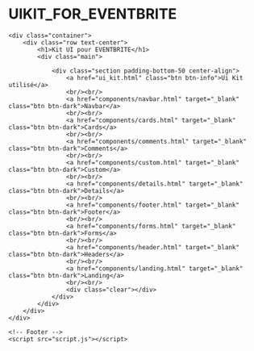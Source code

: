 # UIKIT_FOR_EVENTBRITE


<!DOCTYPE html>
<html lang="en">

<head>
    <meta charset="UTF-8">
    <meta http-equiv="X-UA-Compatible" content="IE=edge">
    <meta name="viewport" content="width=device-width, initial-scale=1.0">
    <link rel="stylesheet" href="css/style.css">
    <link rel="stylesheet" href="css/bootstrap.min.css">
    <title>Document</title>
</head>

<body>

    <div class="container">
        <div class="row text-center">
            <h1>Kit UI pour EVENTBRITE</h1>
            <div class="main">

                <div class="section padding-bottom-50 center-align">
                    <a href="ui_kit.html" class="btn btn-info">Ui Kit utilisé</a>
                    <br/><br/>
                    <a href="components/navbar.html" target="_blank" class="btn btn-dark">Navbar</a>
                    <br/><br/>
                    <a href="components/cards.html" target="_blank" class="btn btn-dark">Cards</a>
                    <br/><br/>
                    <a href="components/comments.html" target="_blank" class="btn btn-dark">Comments</a>
                    <br/><br/>
                    <a href="components/custom.html" target="_blank" class="btn btn-dark">Custom</a>
                    <br/><br/>
                    <a href="components/details.html" target="_blank" class="btn btn-dark">Details</a>
                    <br/><br/>
                    <a href="components/footer.html" target="_blank" class="btn btn-dark">Footer</a>
                    <br/><br/>
                    <a href="components/forms.html" target="_blank" class="btn btn-dark">Forms</a>
                    <br/><br/>
                    <a href="components/header.html" target="_blank" class="btn btn-dark">Headers</a>
                    <br/><br/>
                    <a href="components/landing.html" target="_blank" class="btn btn-dark">Landing</a>
                    <br/><br/>
                    <div class="clear"></div>
                </div>
            </div>
        </div>
    </div>

    <!-- Footer -->
    <script src="script.js"></script>
</body>

</html>
